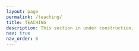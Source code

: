 ```yaml
---
layout: page
permalink: /teaching/
title: TEACHING
description: This section in under construction.
nav: true
nav_order: 6
---
```


<!--
For now, this page is assumed to be a static description of your courses.
You can convert it to a collection similar to `_projects/` so that you can have a dedicated page for each course.

Organize your courses by years, topics, or universities, however you like!
-->
